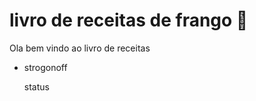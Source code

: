# livro de receitas de frango :older_man:

 Ola bem vindo ao livro de receitas  

- strogonoff

  status
  
  
